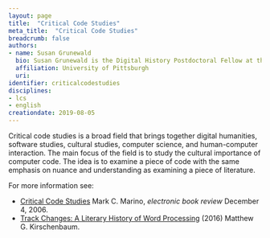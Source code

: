 ```yaml
---
layout: page
title:  "Critical Code Studies"
meta_title:  "Critical Code Studies"
breadcrumb: false
authors: 
- name: Susan Grunewald
  bio: Susan Grunewald is the Digital History Postdoctoral Fellow at the University of Pittsburgh’s World History Center. She received her PhD from Carnegie Mellon University, where she was a two-time A.W. Mellon Fellow in Digital Humanities. Her research focuses on Soviet history, particularly German prisoners of war in the USSR during and after the Second World War.
  affiliation: University of Pittsburgh
  uri:
identifier: criticalcodestudies
disciplines: 
- lcs
- english
creationdate: 2019-08-05
---
```


Critical code studies is a broad field that brings together digital humanities, software studies, cultural studies, computer science, and human-computer interaction. The main focus of the field is to study the cultural importance of computer code. The idea is to examine a piece of code with the same emphasis on nuance and understanding as examining a piece of literature. 

For more information see:
 -  [Critical Code Studies](http://electronicbookreview.com/essay/critical-code-studies/) Mark C. Marino, *electronic book review* December 4, 2006. 
 -  [Track Changes: A Literary History of Word Processing](https://books.google.com/books?id=5gUEDAAAQBAJ&printsec=frontcover&dq=matthew+kirschenbaum&hl=en&sa=X&ved=0ahUKEwjR5PHJwuzjAhXhSt8KHXBNDuwQ6AEIMDAB#v=onepage&q=matthew%20kirschenbaum&f=false) (2016) Matthew G. Kirschenbaum.
